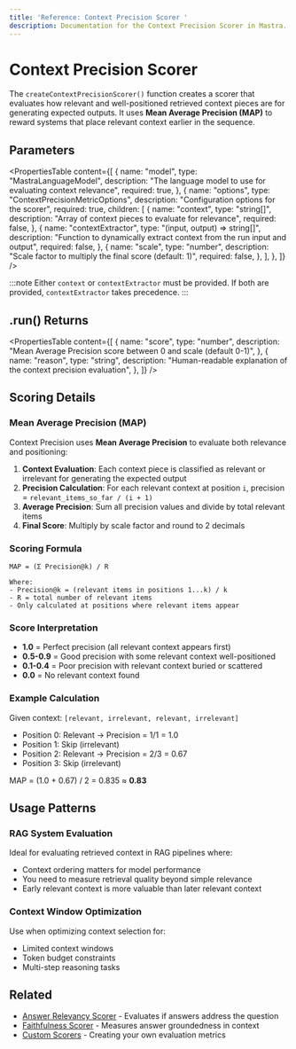```yaml
---
title: 'Reference: Context Precision Scorer '
description: Documentation for the Context Precision Scorer in Mastra. Evaluates the relevance and precision of retrieved context for generating expected outputs using Mean Average Precision.
---
```


# Context Precision Scorer

The `createContextPrecisionScorer()` function creates a scorer that evaluates how relevant and well-positioned retrieved context pieces are for generating expected outputs. It uses **Mean Average Precision (MAP)** to reward systems that place relevant context earlier in the sequence.

## Parameters

<PropertiesTable
content={[
{
name: "model",
type: "MastraLanguageModel",
description: "The language model to use for evaluating context relevance",
required: true,
},
{
name: "options",
type: "ContextPrecisionMetricOptions",
description: "Configuration options for the scorer",
required: true,
children: [
{
name: "context",
type: "string[]",
description: "Array of context pieces to evaluate for relevance",
required: false,
},
{
name: "contextExtractor",
type: "(input, output) => string[]",
description: "Function to dynamically extract context from the run input and output",
required: false,
},
{
name: "scale",
type: "number",
description: "Scale factor to multiply the final score (default: 1)",
required: false,
},
],
},
]}
/>

:::note
Either `context` or `contextExtractor` must be provided. If both are provided, `contextExtractor` takes precedence.
:::

## .run() Returns

<PropertiesTable
content={[
{
name: "score",
type: "number",
description: "Mean Average Precision score between 0 and scale (default 0-1)",
},
{
name: "reason",
type: "string",
description: "Human-readable explanation of the context precision evaluation",
},
]}
/>

## Scoring Details

### Mean Average Precision (MAP)

Context Precision uses **Mean Average Precision** to evaluate both relevance and positioning:

1. **Context Evaluation**: Each context piece is classified as relevant or irrelevant for generating the expected output
2. **Precision Calculation**: For each relevant context at position `i`, precision = `relevant_items_so_far / (i + 1)`
3. **Average Precision**: Sum all precision values and divide by total relevant items
4. **Final Score**: Multiply by scale factor and round to 2 decimals

### Scoring Formula

```
MAP = (Σ Precision@k) / R

Where:
- Precision@k = (relevant items in positions 1...k) / k
- R = total number of relevant items
- Only calculated at positions where relevant items appear
```

### Score Interpretation

- **1.0** = Perfect precision (all relevant context appears first)
- **0.5-0.9** = Good precision with some relevant context well-positioned
- **0.1-0.4** = Poor precision with relevant context buried or scattered
- **0.0** = No relevant context found

### Example Calculation

Given context: `[relevant, irrelevant, relevant, irrelevant]`

- Position 0: Relevant → Precision = 1/1 = 1.0
- Position 1: Skip (irrelevant)
- Position 2: Relevant → Precision = 2/3 = 0.67
- Position 3: Skip (irrelevant)

MAP = (1.0 + 0.67) / 2 = 0.835 ≈ **0.83**

## Usage Patterns

### RAG System Evaluation

Ideal for evaluating retrieved context in RAG pipelines where:

- Context ordering matters for model performance
- You need to measure retrieval quality beyond simple relevance
- Early relevant context is more valuable than later relevant context

### Context Window Optimization

Use when optimizing context selection for:

- Limited context windows
- Token budget constraints
- Multi-step reasoning tasks

## Related

- [Answer Relevancy Scorer](/docs/reference/scorers/answer-relevancy) - Evaluates if answers address the question
- [Faithfulness Scorer](/docs/reference/scorers/faithfulness) - Measures answer groundedness in context
- [Custom Scorers](/docs/scorers/custom-scorers) - Creating your own evaluation metrics
